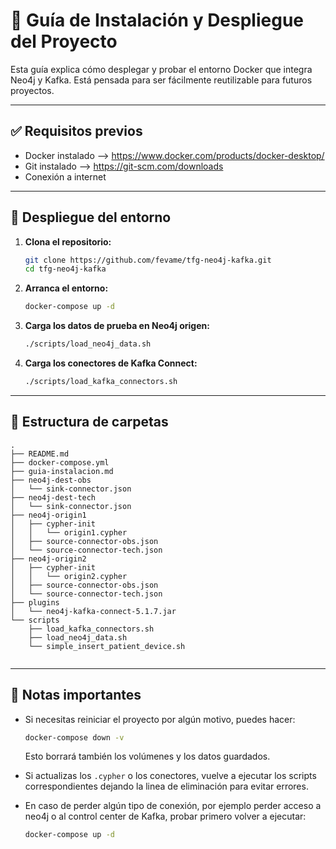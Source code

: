 # 📄 Guía de Instalación y Despliegue del Proyecto

Esta guía explica cómo desplegar y probar el entorno Docker que integra Neo4j y Kafka. Está pensada para ser fácilmente reutilizable para futuros proyectos.

---

## ✅ Requisitos previos

- Docker instalado  --> https://www.docker.com/products/docker-desktop/
- Git instalado  --> https://git-scm.com/downloads
- Conexión a internet

---

## 🚀 Despliegue del entorno

1. **Clona el repositorio:**
   
   ```bash
   git clone https://github.com/fevame/tfg-neo4j-kafka.git
   cd tfg-neo4j-kafka
   ```

2. **Arranca el entorno:**
   
   ```bash
   docker-compose up -d
   ```

3. **Carga los datos de prueba en Neo4j origen:**
   
   ```bash
   ./scripts/load_neo4j_data.sh
   ```

4. **Carga los conectores de Kafka Connect:**
   
   ```bash
   ./scripts/load_kafka_connectors.sh
   ```

---

## 📂 Estructura de carpetas

```
.
├── README.md
├── docker-compose.yml
├── guia-instalacion.md
├── neo4j-dest-obs
│   └── sink-connector.json
├── neo4j-dest-tech
│   └── sink-connector.json
├── neo4j-origin1
│   ├── cypher-init
│   │   └── origin1.cypher
│   ├── source-connector-obs.json
│   └── source-connector-tech.json
├── neo4j-origin2
│   ├── cypher-init
│   │   └── origin2.cypher
│   ├── source-connector-obs.json
│   └── source-connector-tech.json
├── plugins
│   └── neo4j-kafka-connect-5.1.7.jar
└── scripts
    ├── load_kafka_connectors.sh
    ├── load_neo4j_data.sh
    └── simple_insert_patient_device.sh
    
```

---

## 📄 Notas importantes

- Si necesitas reiniciar el proyecto por algún motivo, puedes hacer:
  
  ```bash
  docker-compose down -v
  ```

  Esto borrará también los volúmenes y los datos guardados.

- Si actualizas los `.cypher` o los conectores, vuelve a ejecutar los scripts correspondientes dejando la linea de eliminación para evitar errores.
- En caso de perder algún tipo de conexión, por ejemplo perder acceso a neo4j o al control center de Kafka, probar primero volver a ejecutar:

  ```bash
  docker-compose up -d
  ```

